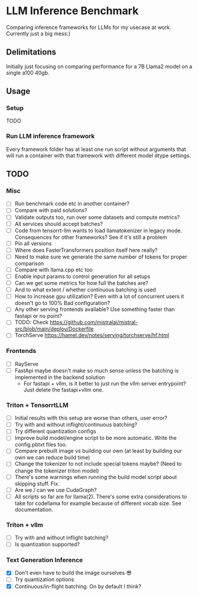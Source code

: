 # LLM Inference Benchmark
Comparing inference frameworks for LLMs for my usecase at work. Currently just a big mess:)

## Delimitations
Initially just focusing on comparing performance for a 7B Llama2 model on a single a100 40gb.

## Usage

### Setup
TODO

### Run LLM inference framework
Every framework folder has at least one run script without arguments that will run a container with
that framework with different model dtype settings.

## TODO

### Misc
- [ ] Run benchmark code etc in another container?
- [ ] Compare with paid solutions?
- [ ] Validate outputs too, run over some datasets and compute metrics?
- [ ] All services should accept batches?
- [ ] Code from tensorrt-llm wants to load llamatokenizer in legacy mode. Consequences for other frameworks?
      See if it's still a problem
- [ ] Pin all versions
- [ ] Where does FasterTransformers position itself here really?
- [ ] Need to make sure we generate the same number of tokens for proper comparison
- [ ] Compare with llama.cpp etc too
- [ ] Enable input params to control generation for all setups
- [ ] Can we get some metrics for how full the batches are?
- [ ] And to what extent / whether continuous batching is used
- [ ] How to increase gpu utilization? Even with a lot of concurrent users it doesn't go to 100%
      Bad configuration?
- [ ] Any other serving frontends available? Use something faster than fastapi or no point?
- [ ] TODO: Check https://github.com/mistralai/mistral-src/blob/main/deploy/Dockerfile
- [ ] TorchServe https://hamel.dev/notes/serving/torchserve/hf.html

### Frontends
- [ ] RayServe
- [ ] FastApi maybe doesn't make so much sense unless the batching is implemented in the backend solution
  - For fastapi + vllm, is it better to just run the vllm server entrypoint? Just delete the fastapi+vllm one.

### Triton + TensorrtLLM
- [ ] Initial results with this setup are worse than others, user error?
- [ ] Try with and without inflight/continuous batching?
- [ ] Try different quantization configs
- [ ] Improve build model/engine script to be more automatic. Write the config.pbtxt files too.
- [ ] Compare prebuilt image vs building our own (at least by building our own we can reduce build time)
- [ ] Change the tokenizer to not include special tokens maybe? (Need to change the tokenizer triton model)
- [ ] There's some warnings when running the build model script about skipping stuff. Fix.
- [ ] Are we / can we use CudaGraph?
- [ ] All scripts so far are for llama(2). There's some extra considerations to take for codellama for example
      because of different vocab size. See documentation.

### Triton + vllm
- [ ] Try with and without inflight batching?
- [ ] Is quantization supported?

### Text Generation Inference
- [x] Don't even have to build the image ourselves :sunglasses:
- [ ] Try quantization options
- [x] Continuous/in-flight batching. On by default I think?
